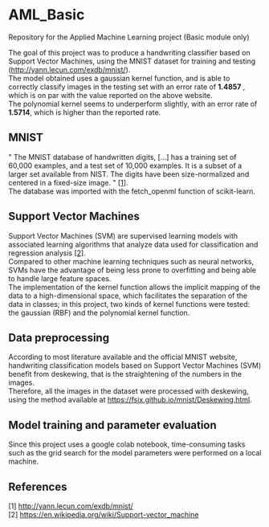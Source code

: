 # AML_Basic
Repository for the Applied Machine Learning project (Basic module only)


The goal of this project was to produce a handwriting classifier based on Support Vector Machines, using the MNIST dataset for training and testing (http://yann.lecun.com/exdb/mnist/).  
The model obtained uses a gaussian kernel function, and is able to correctly classify images in the testing set with an error rate of **1.4857** , which is on par with the value reported on the above website.  
The polynomial kernel seems to underperform slightly, with an error rate of **1.5714**, which is higher than the reported rate.

## MNIST
" The MNIST database of handwritten digits, [...] has a training set of 60,000 examples, and a test set of 10,000 examples. It is a subset of a larger set available from NIST. The digits have been size-normalized and centered in a fixed-size image. " [[1]](#1).  
The database was imported with the fetch_openml function of scikit-learn.  

## Support Vector Machines
Support  Vector  Machines  (SVM)  are  supervised  learning  models  with associated learning algorithms that analyze data used for classification and regression analysis  [[2]](#1).  
Compared  to  other  machine  learning techniques such as neural networks, SVMs have the advantage of being less prone to overfitting and being able to handle large feature spaces.  
The implementation of the kernel function allows the implicit mapping of the data to a high-dimensional space, which facilitates the separation of the data in classes; in this project, two kinds of kernel functions were tested: the gaussian (RBF) and the polynomial kernel function.

## Data preprocessing
According to most literature available and the official MNIST website, handwriting classification models based on Support Vector Machines (SVM) benefit from deskewing, that is the straightening of the numbers in the images.  
Therefore, all the images in the dataset were processed with deskewing, using the method available at https://fsix.github.io/mnist/Deskewing.html.

## Model training and parameter evaluation
Since this project uses a google colab notebook, time-consuming tasks such as the grid search for the model parameters were performed on a local machine.


## References
<a id="1">[1]</a> 
http://yann.lecun.com/exdb/mnist/  
<a id="2">[2]</a> 
https://en.wikipedia.org/wiki/Support-vector_machine

